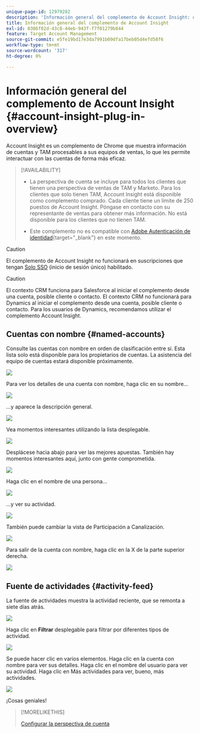 ```yaml
---
unique-page-id: 12979282
description: 'Información general del complemento de Account Insight: documentos de Marketo, documentación del producto'
title: Información general del complemento de Account Insight
exl-id: 0306f82d-43c8-44eb-943f-f7f01279b844
feature: Target Account Management
source-git-commit: e5fe19bd17e3da7991b09dfa17beb05d4efd58f6
workflow-type: tm+mt
source-wordcount: '317'
ht-degree: 0%

---
```


# Información general del complemento de Account Insight {#account-insight-plug-in-overview}

Account Insight es un complemento de Chrome que muestra información de cuentas y TAM procesables a sus equipos de ventas, lo que les permite interactuar con las cuentas de forma más eficaz.

>[!AVAILABILITY]
>
>* La perspectiva de cuenta se incluye para todos los clientes que tienen una perspectiva de ventas de TAM y Marketo. Para los clientes que solo tienen TAM, Account Insight está disponible como complemento comprado. Cada cliente tiene un límite de 250 puestos de Account Insight. Póngase en contacto con su representante de ventas para obtener más información. No está disponible para los clientes que no tienen TAM.
>
>* Este complemento no es compatible con [Adobe Autenticación de identidad](/help/marketo/product-docs/administration/marketo-with-adobe-identity/adobe-identity-management-overview.md){target="_blank"} en este momento.

>[!CAUTION]
>
>El complemento de Account Insight no funcionará en suscripciones que tengan [Solo SSO](/help/marketo/product-docs/administration/additional-integrations/restrict-user-login-to-sso-only.md) (inicio de sesión único) habilitado.

>[!CAUTION]
>
>El contexto CRM funciona para Salesforce al iniciar el complemento desde una cuenta, posible cliente o contacto. El contexto CRM no funcionará para Dynamics al iniciar el complemento desde una cuenta, posible cliente o contacto. Para los usuarios de Dynamics, recomendamos utilizar el complemento Account Insight.

## Cuentas con nombre {#named-accounts}

Consulte las cuentas con nombre en orden de clasificación entre sí. Esta lista solo está disponible para los propietarios de cuentas. La asistencia del equipo de cuentas estará disponible próximamente.

![](assets/na1.png)

Para ver los detalles de una cuenta con nombre, haga clic en su nombre...

![](assets/na3.png)

...y aparece la descripción general.

![](assets/na4.png)

Vea momentos interesantes utilizando la lista desplegable.

![](assets/na5.png)

Desplácese hacia abajo para ver las mejores apuestas. También hay momentos interesantes aquí, junto con gente comprometida.

![](assets/na6.png)

Haga clic en el nombre de una persona...

![](assets/na7.png)

...y ver su actividad.

![](assets/na8.png)

También puede cambiar la vista de Participación a Canalización.

![](assets/na9.png)

Para salir de la cuenta con nombre, haga clic en la X de la parte superior derecha.

![](assets/na10.png)

## Fuente de actividades {#activity-feed}

La fuente de actividades muestra la actividad reciente, que se remonta a siete días atrás.

![](assets/af1.png)

Haga clic en **Filtrar** desplegable para filtrar por diferentes tipos de actividad.

![](assets/af2.png)

Se puede hacer clic en varios elementos. Haga clic en la cuenta con nombre para ver sus detalles. Haga clic en el nombre del usuario para ver su actividad. Haga clic en Más actividades para ver, bueno, más actividades.

![](assets/af3.png)

¡Cosas geniales!

>[!MORELIKETHIS]
>
>[Configurar la perspectiva de cuenta](/help/marketo/product-docs/target-account-management/setup-tam/set-up-account-insight.md)
